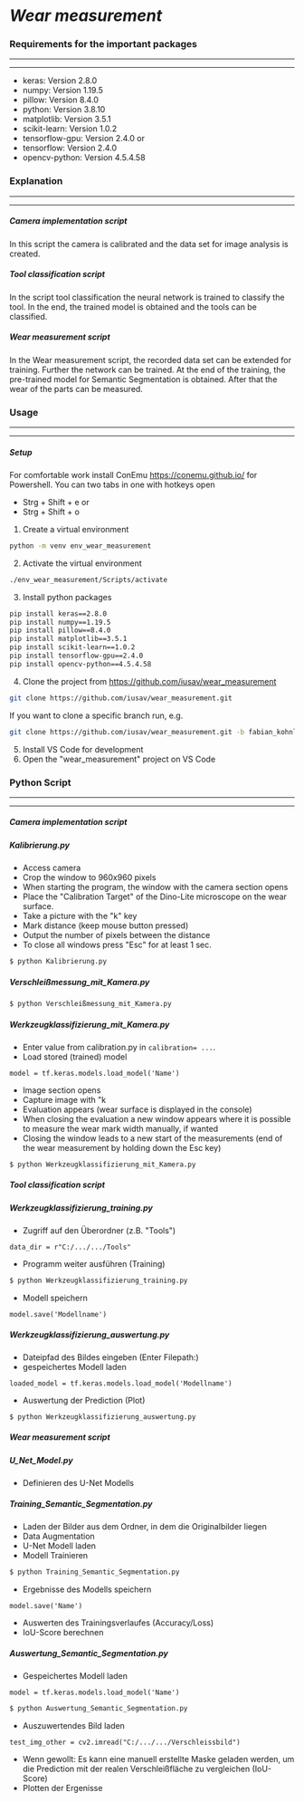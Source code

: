 # *Wear measurement*

### Requirements for the important packages
------
------
* keras: Version 2.8.0
* numpy: Version 1.19.5 
* pillow: Version 8.4.0
* python: Version 3.8.10
* matplotlib: Version 3.5.1
* scikit-learn: Version 1.0.2
* tensorflow-gpu: Version 2.4.0 
or
* tensorflow: Version 2.4.0 
* opencv-python: Version 4.5.4.58


### Explanation
------
------
##### Camera implementation script
In this script the camera is calibrated and the data set for image analysis is created.

##### Tool classification script
In the script tool classification the neural network is trained to classify the tool. In the end, the trained model is obtained and the tools can be classified.

##### Wear measurement script
In the Wear measurement script, the recorded data set can be extended for training. Further the network can be trained. At the end of the training, the pre-trained model for Semantic Segmentation is obtained. After that the wear of the parts can be measured.

### Usage
------
------
##### Setup
For comfortable work install ConEmu https://conemu.github.io/ for Powershell. You can two tabs in one with hotkeys open 
-   Strg + Shift + e
    or
-   Strg + Shift + o

1. Create a virtual environment
```sh
python -m venv env_wear_measurement
```

2. Activate the virtual environment
```sh
./env_wear_measurement/Scripts/activate
```

3. Install python packages
```sh
pip install keras==2.8.0
pip install numpy==1.19.5 
pip install pillow==8.4.0
pip install matplotlib==3.5.1
pip install scikit-learn==1.0.2
pip install tensorflow-gpu==2.4.0 
pip install opencv-python==4.5.4.58
```

4. Clone the project from https://github.com/iusav/wear_measurement
```sh
git clone https://github.com/iusav/wear_measurement.git
```
If you want to clone a specific branch run, e.g.    
```sh
git clone https://github.com/iusav/wear_measurement.git -b fabian_kohnle
```

5. Install VS Code for development
6. Open the "wear_measurement" project on VS Code

### Python Script
------
------
##### **Camera implementation script**

##### *Kalibrierung.py*
* Access camera
* Crop the window to 960x960 pixels
* When starting the program, the window with the camera section opens
* Place the "Calibration Target" of the Dino-Lite microscope on the wear surface.
* Take a picture with the "k" key
* Mark distance (keep mouse button pressed)
* Output the number of pixels between the distance
* To close all windows press "Esc" for at least 1 sec.
```sh
$ python Kalibrierung.py
```

##### *Verschleißmessung_mit_Kamera.py*
```sh
$ python Verschleißmessung_mit_Kamera.py
```

##### *Werkzeugklassifizierung_mit_Kamera.py*
* Enter value from calibration.py in `calibration= ...`.
* Load stored (trained) model
```
model = tf.keras.models.load_model('Name')
```
* Image section opens
* Capture image with "k
* Evaluation appears (wear surface is displayed in the console)
* When closing the evaluation a new window appears where it is possible to measure the wear mark width manually, if wanted
* Closing the window leads to a new start of the measurements (end of the wear measurement by holding down the Esc key)
```sh
$ python Werkzeugklassifizierung_mit_Kamera.py
```

##### **Tool classification script**
##### *Werkzeugklassifizierung_training.py*
* Zugriff auf den Überordner (z.B. "Tools")
```
data_dir = r"C:/.../.../Tools"
```
* Programm weiter ausführen (Training)
```sh
$ python Werkzeugklassifizierung_training.py
```
* Modell speichern
```
model.save('Modellname')
```

##### *Werkzeugklassifizierung_auswertung.py*
* Dateipfad des Bildes eingeben (Enter Filepath:)
* gespeichertes Modell laden
```
loaded_model = tf.keras.models.load_model('Modellname')
```
* Auswertung der Prediction (Plot)
```sh
$ python Werkzeugklassifizierung_auswertung.py
```

##### **Wear measurement script**

##### *U_Net_Model.py*
* Definieren des U-Net Modells

##### *Training_Semantic_Segmentation.py*
* Laden der Bilder aus dem Ordner, in dem die Originalbilder liegen
* Data Augmentation
* U-Net Modell laden
* Modell Trainieren
```sh
$ python Training_Semantic_Segmentation.py
```
* Ergebnisse des Modells speichern
```
model.save('Name')
```
* Auswerten des Trainingsverlaufes (Accuracy/Loss)
* IoU-Score berechnen

##### *Auswertung_Semantic_Segmentation.py*
* Gespeichertes Modell laden
```
model = tf.keras.models.load_model('Name')
```
```sh
$ python Auswertung_Semantic_Segmentation.py
```
* Auszuwertendes Bild laden
```
test_img_other = cv2.imread("C:/.../.../Verschleissbild")
```

* Wenn gewollt: Es kann eine manuell erstellte Maske geladen werden, um die Prediction mit der realen Verschleißfläche zu vergleichen (IoU-Score)
* Plotten der Ergenisse
